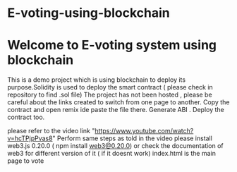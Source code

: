 # E-voting-using-blockchain

# Welcome to E-voting system using blockchain

This is a demo project which is using blockchain to deploy its purpose.Solidity is used to deploy the smart contract ( please check in repository to find .sol file)
The project has not been hosted , please be careful about the links created to switch from one page to another. Copy the contract and open remix ide paste the file there.
Generate ABI . Deploy the contract too.

please refer to the video link "https://www.youtube.com/watch?v=hcTPjpPvas8"
Perform same steps as told in the video 
please install web3.js 0.20.0  ( npm install web3@0.20.0) or check the documentation of web3 for different version of it ( if it doesnt work)
index.html is the main page to vote 




